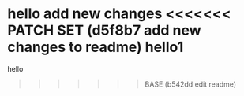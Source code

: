 hello
add new changes
<<<<<<< PATCH SET (d5f8b7 add new changes to readme)
hello1
=======
hello
>>>>>>> BASE      (b542dd edit readme)
